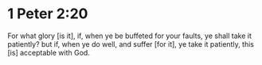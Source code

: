 # 1 Peter 2:20

For what glory [is it], if, when ye be buffeted for your faults, ye shall take it patiently? but if, when ye do well, and suffer [for it], ye take it patiently, this [is] acceptable with God.